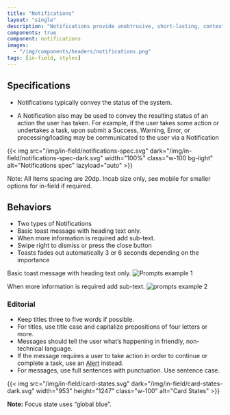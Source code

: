 ```yaml
---
title: "Notifications"
layout: "single"
description: "Notifications provide unobtrusive, short-lasting, contextual feedback to the user."
components: true
component: notifications
images:
  - "/img/components/headers/notifications.png"
tags: [in-field, styles]
---
```


## Specifications

- Notifications typically convey the status of the system.

- A Notification also may be used to convey the resulting status of an action the user has taken. For example, if the user takes some action or undertakes a task, upon submit a Success, Warning, Error, or processing/loading may be communicated to the user via a Notification

{{< img src="/img/in-field/notifications-spec.svg" dark="/img/in-field/notifications-spec-dark.svg" width="100%" class="w-100 bg-light" alt="Notifications spec" lazyload="auto" >}}

Note: All items spacing are 20dp. Incab size only, see mobile for smaller options for in-field if required.

## Behaviors

- Two types of Notifications
- Basic toast message with heading text only.
- When more information is required add sub-text.
- Swipe right to dismiss or press the close button
- Toasts fades out automatically 3 or 6 seconds depending on the importance

Basic toast message with heading text only.
![Prompts example 1](/img/in-field/notifications-example-1.svg)

When more information is required add sub-text.
![prompts example 2](/img/in-field/notifications-example-2.svg)

### Editorial

- Keep titles three to five words if possible.
- For titles, use title case and capitalize prepositions of four letters or more.
- Messages should tell the user what’s happening in friendly, non-technical language.
- If the message requires a user to take action in order to continue or complete a task, use an [Alert](/components/in-field/alerts/) instead.
- For messages, use full sentences with punctuation. Use sentence case.

{{< img src="/img/in-field/card-states.svg" dark="/img/in-field/card-states-dark.svg" width="953" height="1247" class="w-100" alt="Card States" >}}

**Note:** Focus state uses “global blue”.
